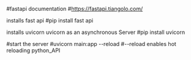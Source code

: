 #fastapi documentation
 #https://fastapi.tiangolo.com/

installs fast api
 #pip install fast api

installs uvicorn
 uvicorn as an asynchronous Server 
  #pip install uvicorn

#start the server
 #uvicorn main:app --reload
 #--reload enables hot reloading   p y t h o n _ A P I 
 
 